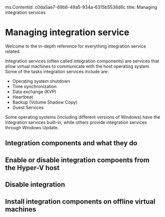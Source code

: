ms.ContentId: c0da5ae7-69b6-49a5-934a-6315b5538d6c
title: Managing integration services

# Managing integration service
Welcome to the in-depth reference for everything integration service related.

Integration services (often called integration components) are services that allow virtual machines to communicate with the host operating system.  Some of the tasks integration services include are:
* Operating system shutdown
* Time synchronization
* Data exchange (KVP)
* Heartbeat 
* Backup (Volume Shadow Copy)
* Guest Services



Some operating systems (including different versions of Windows) have the integration services built-in, while others provide integration services through Windows Update.

## Integration components and what they do



## Enable or disable integration compoents from the Hyper-V host

## Disable integration 

## Install integration components on offline virtual machines

